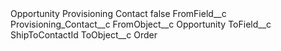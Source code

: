 <?xml version="1.0" encoding="UTF-8"?>
<CustomMetadata xmlns="http://soap.sforce.com/2006/04/metadata" xmlns:xsi="http://www.w3.org/2001/XMLSchema-instance" xmlns:xsd="http://www.w3.org/2001/XMLSchema">
    <label>Opportunity Provisioning Contact</label>
    <protected>false</protected>
    <values>
        <field>FromField__c</field>
        <value xsi:type="xsd:string">Provisioning_Contact__c</value>
    </values>
    <values>
        <field>FromObject__c</field>
        <value xsi:type="xsd:string">Opportunity</value>
    </values>
    <values>
        <field>ToField__c</field>
        <value xsi:type="xsd:string">ShipToContactId</value>
    </values>
    <values>
        <field>ToObject__c</field>
        <value xsi:type="xsd:string">Order</value>
    </values>
</CustomMetadata>
